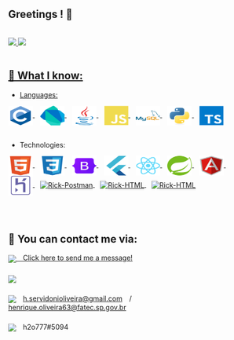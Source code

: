 ## Greetings ! 👋

<br>

<div>
  <a href="https://github.com/ricksoliveira">
  <img height="190em" src="https://github-readme-stats.vercel.app/api?username=ricksoliveira&show_icons=true&theme=tokyonight&include_all_commits=true&count_private=true"/>
  <img height="190em" src="https://github-readme-stats.vercel.app/api/top-langs/?username=ricksoliveira&layout=compact&langs_count=7&theme=tokyonight"/>
</div>
  
<br>

## 🧠 What I know:
  
  
- Languages:
  
<div style="display: inline_block">
  <a href="https://devdocs.io/c/" target="_blank">
    <img align="center" alt="Rick-C" height="40" width="50" src="https://raw.githubusercontent.com/devicons/devicon/master/icons/c/c-original.svg">
  </a>
  &ensp;
  <a href="https://dart.dev" target="_blank">
    <img align="center" alt="Rick-Dart" height="40" width="50" src="https://raw.githubusercontent.com/devicons/devicon/master/icons/dart/dart-original.svg">
  </a>
  &ensp;
  <a href="https://www.java.com/en/" target="_blank">
    <img align="center" alt="Rick-Java" height="40" width="50" src="https://raw.githubusercontent.com/devicons/devicon/master/icons/java/java-original.svg">
  </a>
  &ensp;
  <a href="https://www.javascript.com" target="_blank">
    <img align="center" alt="Rick-Js" height="40" width="50" src="https://raw.githubusercontent.com/devicons/devicon/master/icons/javascript/javascript-plain.svg">
  </a>
  &ensp;
  <a href="https://www.mysql.com" target="_blank">
    <img align="center" alt="Rick-SQL" height="40" width="50" src="https://raw.githubusercontent.com/devicons/devicon/master/icons/mysql/mysql-original-wordmark.svg">
  </a>
  &ensp;
  <a href="https://www.python.org" target="_blank">
    <img align="center" alt="Rick-Python" height="40" width="50" src="https://raw.githubusercontent.com/devicons/devicon/master/icons/python/python-original.svg">
  </a>
  &ensp;
  <a href="https://www.typescriptlang.org" target="_blank">
    <img align="center" alt="Rick-TypeScript" height="40" width="50" src="https://raw.githubusercontent.com/devicons/devicon/master/icons/typescript/typescript-original.svg">
  </a>
</div>

<br>
  
- Technologies:
  
<div style="display: inline_block">
  <a href="https://www.w3schools.com/html/" target="_blank">
    <img align="center" alt="Rick-HTML" height="40" width="50" src="https://raw.githubusercontent.com/devicons/devicon/master/icons/html5/html5-original.svg">
  </a>
  &ensp;
  <a href="https://www.w3schools.com/Css/" target="_blank">
    <img align="center" alt="Rick-CSS" height="40" width="50" src="https://raw.githubusercontent.com/devicons/devicon/master/icons/css3/css3-original.svg">
  </a>
  &ensp;
  <a href="https://getbootstrap.com" target="_blank">
    <img align="center" alt="Rick-Bootstrap" height="40" width="50" src="https://raw.githubusercontent.com/devicons/devicon/master/icons/bootstrap/bootstrap-original.svg">
  </a>
  &ensp;
  <a href="https://flutter.dev" target="_blank">
    <img align="center" alt="Rick-Flutter" height="40" width="50" src="https://raw.githubusercontent.com/devicons/devicon/master/icons/flutter/flutter-original.svg">
  </a>
  &ensp;
  <a href="https://reactjs.org" target="_blank">
    <img align="center" alt="Rick-React" height="40" width="50" src="https://raw.githubusercontent.com/devicons/devicon/master/icons/react/react-original.svg">
  </a>
  &ensp;
  <a href="https://spring.io/projects/spring-boot" target="_blank">
    <img align="center" alt="Rick-SpringBoot" height="40" width="50" src="https://raw.githubusercontent.com/devicons/devicon/master/icons/spring/spring-original.svg">
  </a>
  &ensp;
  <a href="https://angularjs.org" target="_blank">
    <img align="center" alt="Rick-Angular" height="40" width="50" src="https://raw.githubusercontent.com/devicons/devicon/master/icons/angularjs/angularjs-original.svg">
  </a>
  &ensp;
  <a href="https://www.heroku.com" target="_blank">
    <img align="center" alt="Rick-Heroku" height="40" width="50" src="https://raw.githubusercontent.com/devicons/devicon/master/icons/heroku/heroku-original.svg">
  </a>
  &ensp;
  <a href="https://www.postman.com" target="_blank">
    <img align="center" alt="Rick-Postman" height="40" width="40" src="https://www.vectorlogo.zone/logos/getpostman/getpostman-icon.svg">
  </a>
  &ensp;
  <a href="https://www.metabase.com" target="_blank">
    <img align="center" alt="Rick-HTML" height="40" width="40" src="https://cdn-images.himalayas.app/9tsu19wnvkj1mzu3uh8jdn6lwrm4">
  </a>
  &ensp;
  <a href="https://www.microsoft.com/pt-br/microsoft-365" target="_blank">
    <img align="center" alt="Rick-HTML" height="40" width="35" src="https://upload.wikimedia.org/wikipedia/commons/thumb/0/0c/Microsoft_Office_logo_%282013–2019%29.svg/1728px-Microsoft_Office_logo_%282013–2019%29.svg.png">
  </a>
</div>

<br><br>

## 📧 You can contact me via:
  
  
<a href="https://wa.link/aaqfwp" target="_blank">
  <img src="https://img.shields.io/badge/WhatsApp-25D366?style=for-the-badge&logo=whatsapp&logoColor=white" align="center">&emsp;Click here to send me a message!
</a>
  
###
  
<a href="http://www.linkedin.com/in/ricksoliveira" target="_blank">
  <img src="https://img.shields.io/badge/LinkedIn-0077B5?style=for-the-badge&logo=linkedin&logoColor=white" align="center">
</a>

###
  
<img src="https://img.shields.io/badge/Gmail-D14836?style=for-the-badge&logo=gmail&logoColor=white" align="center">&emsp;h.servidonioliveira@gmail.com&emsp;/&emsp; henrique.oliveira63@fatec.sp.gov.br
  
###
  
<img src="https://img.shields.io/badge/Discord-7289DA?style=for-the-badge&logo=discord&logoColor=white" align="center">&emsp;h2o777#5094
